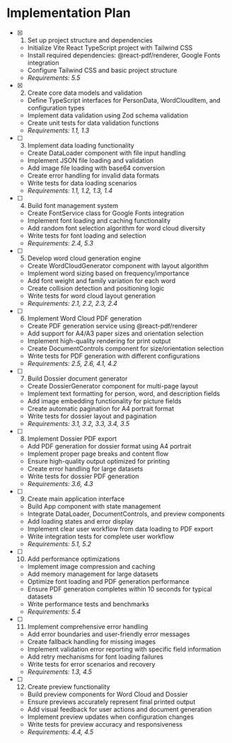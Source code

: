# Implementation Plan

- [x] 1. Set up project structure and dependencies






  - Initialize Vite React TypeScript project with Tailwind CSS
  - Install required dependencies: @react-pdf/renderer, Google Fonts integration
  - Configure Tailwind CSS and basic project structure
  - _Requirements: 5.5_

- [x] 2. Create core data models and validation






  - Define TypeScript interfaces for PersonData, WordCloudItem, and configuration types
  - Implement data validation using Zod schema validation
  - Create unit tests for data validation functions
  - _Requirements: 1.1, 1.3_

- [ ] 3. Implement data loading functionality
  - Create DataLoader component with file input handling
  - Implement JSON file loading and validation
  - Add image file loading with base64 conversion
  - Create error handling for invalid data formats
  - Write tests for data loading scenarios
  - _Requirements: 1.1, 1.2, 1.3, 1.4_

- [ ] 4. Build font management system
  - Create FontService class for Google Fonts integration
  - Implement font loading and caching functionality
  - Add random font selection algorithm for word cloud diversity
  - Write tests for font loading and selection
  - _Requirements: 2.4, 5.3_

- [ ] 5. Develop word cloud generation engine
  - Create WordCloudGenerator component with layout algorithm
  - Implement word sizing based on frequency/importance
  - Add font weight and family variation for each word
  - Create collision detection and positioning logic
  - Write tests for word cloud layout generation
  - _Requirements: 2.1, 2.2, 2.3, 2.4_

- [ ] 6. Implement Word Cloud PDF generation
  - Create PDF generation service using @react-pdf/renderer
  - Add support for A4/A3 paper sizes and orientation selection
  - Implement high-quality rendering for print output
  - Create DocumentControls component for size/orientation selection
  - Write tests for PDF generation with different configurations
  - _Requirements: 2.5, 2.6, 4.1, 4.2_

- [ ] 7. Build Dossier document generator
  - Create DossierGenerator component for multi-page layout
  - Implement text formatting for person, word, and description fields
  - Add image embedding functionality for picture fields
  - Create automatic pagination for A4 portrait format
  - Write tests for dossier layout and pagination
  - _Requirements: 3.1, 3.2, 3.3, 3.4, 3.5_

- [ ] 8. Implement Dossier PDF export
  - Add PDF generation for dossier format using A4 portrait
  - Implement proper page breaks and content flow
  - Ensure high-quality output optimized for printing
  - Create error handling for large datasets
  - Write tests for dossier PDF generation
  - _Requirements: 3.6, 4.3_

- [ ] 9. Create main application interface
  - Build App component with state management
  - Integrate DataLoader, DocumentControls, and preview components
  - Add loading states and error display
  - Implement clear user workflow from data loading to PDF export
  - Write integration tests for complete user workflow
  - _Requirements: 5.1, 5.2_

- [ ] 10. Add performance optimizations
  - Implement image compression and caching
  - Add memory management for large datasets
  - Optimize font loading and PDF generation performance
  - Ensure PDF generation completes within 10 seconds for typical datasets
  - Write performance tests and benchmarks
  - _Requirements: 5.4_

- [ ] 11. Implement comprehensive error handling
  - Add error boundaries and user-friendly error messages
  - Create fallback handling for missing images
  - Implement validation error reporting with specific field information
  - Add retry mechanisms for font loading failures
  - Write tests for error scenarios and recovery
  - _Requirements: 1.3, 4.5_

- [ ] 12. Create preview functionality
  - Build preview components for Word Cloud and Dossier
  - Ensure previews accurately represent final printed output
  - Add visual feedback for user actions and document generation
  - Implement preview updates when configuration changes
  - Write tests for preview accuracy and responsiveness
  - _Requirements: 4.4, 4.5_